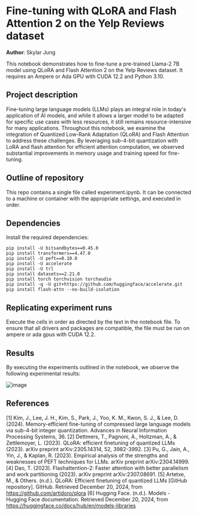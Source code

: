# Fine-tuning with QLoRA and Flash Attention 2 on the Yelp Reviews dataset
**Author**: Skylar Jung

This notebook demonstrates how to fine-tune a pre-trained Llama-2 7B model using QLoRA and Flash Attention 2 on the Yelp Reviews dataset. It requires an Ampere or Ada GPU with CUDA 12.2 and Python 3.10.

## Project description
Fine-tuning large language models (LLMs) plays an integral role in today's application of AI models, and while it allows a larger model to be adapted for specific use cases with less resources, it still remains resource-intensive for many applications. Throughout this notebook, we examine the integration of Quantized Low-Rank Adaptation (QLoRA) and Flash Attention to address these challenges. By leveraging sub-4-bit quantization with LoRA and flash attention for efficient attention computation, we observed substantial improvements in memory usage and training speed for fine-tuning. 

## Outline of repository
This repo contains a single file called experiment.ipynb. It can be connected to a machine or container with the appropriate settings, and executed in order.

## Dependencies

Install the required dependencies:

```
pip install -U bitsandbytes==0.45.0
pip install transformers==4.47.0
pip install -U peft==0.10.0
pip install -U accelerate
pip install -U trl
pip install datasets==2.21.0
pip install torch torchvision torchaudio
pip install -q -U git+https://github.com/huggingface/accelerate.git
pip install flash-attn --no-build-isolation
```

## Replicating experiment runs

Execute the cells in order as directed by the text in the notebook file. To ensure that all drivers and packages are compatible, the file must be run on ampere or ada gpus with CUDA 12.2.

## Results
By executing the experiments outlined in the notebook, we observe the following experimental results:

![image](https://github.com/user-attachments/assets/fda415d9-90f3-42ba-a9ae-f1a085c348fc)


## References
[1] Kim, J., Lee, J. H., Kim, S., Park, J., Yoo, K. M., Kwon, S. J., & Lee, D. (2024). Memory-efficient fine-tuning of compressed large language models via sub-4-bit integer quantization. Advances in Neural Information Processing Systems, 36.
[2] Dettmers, T., Pagnoni, A., Holtzman, A., & Zettlemoyer, L. (2023). QLoRA: efficient finetuning of quantized LLMs (2023). arXiv preprint arXiv:2305.14314, 52, 3982-3992.
[3] Pu, G., Jain, A., Yin, J., & Kaplan, R. (2023). Empirical analysis of the strengths and weaknesses of PEFT techniques for LLMs. arXiv preprint arXiv:2304.14999.
[4] Dao, T. (2023). Flashattention-2: Faster attention with better parallelism and work partitioning (2023). arXiv preprint arXiv:2307.08691.
[5] Artetxe, M., & Others. (n.d.). QLoRA: Efficient finetuning of quantized LLMs [GitHub repository]. GitHub. Retrieved December 20, 2024, from https://github.com/artidoro/qlora
[6] Hugging Face. (n.d.). Models - Hugging Face documentation. Retrieved December 20, 2024, from https://huggingface.co/docs/hub/en/models-libraries
